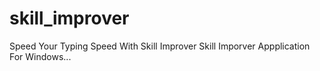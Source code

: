 # skill_improver
Speed Your Typing Speed With Skill Improver
Skill Imporver Appplication For Windows...
